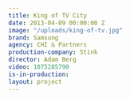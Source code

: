 ```yaml
---
title: King of TV City
date: 2013-04-09 00:00:00 Z
image: "/uploads/king-of-tv.jpg"
brand: Samsung
agency: CHI & Partners
production-company: Stink
director: Adam Berg
video: 1075285790
is-in-production: 
layout: project
---
```


